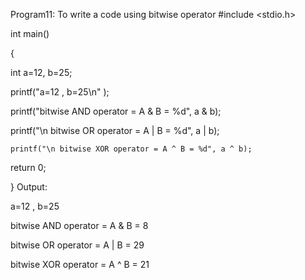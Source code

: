 Program11: To write a code using bitwise operator
#include <stdio.h>

int main()

{

   int a=12, b=25;
   
   printf("a=12 , b=25\n" );
   
   printf("bitwise AND operator = A & B = %d", a & b);
   
   printf("\n bitwise OR operator = A | B = %d", a | b);
   
    printf("\n bitwise XOR operator = A ^ B = %d", a ^ b);
    
   return 0;
   
}
Output:

a=12 , b=25

bitwise AND operator = A & B = 8

bitwise OR operator = A | B = 29

bitwise XOR operator = A ^ B = 21
